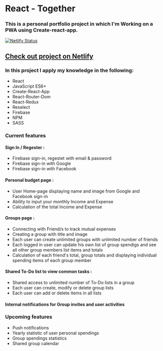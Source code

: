 <h1>React - Together </h1>

<h3>This is a personal portfolio project in which I'm Working on a PWA using Create-react-app.</h3>

[![Netlify Status](https://api.netlify.com/api/v1/badges/71669725-2b50-4b29-acea-6591a50d1648/deploy-status)](https://app.netlify.com/sites/together-live/deploys)

<a href="https://together-live.netlify.app/"  target="blank"><h2>Check out project on Netlify</h2></a>

<h3>In this project I apply my knowledge in the following:</h4>

<ul>
  <li>React</li>
  <li>JavaScript ES6+</li>
  <li>Create-React-App</li>
  <li>React-Router-Dom</li>
  <li>React-Redux</li>
  <li>Reselect</li>
  <li>Firebase</li>
  <li>NPM</li>
  <li>SASS</li>
</ul>

<h3>Current features</h3>
  <h4>Sign In / Regester :</h4>
  <ul>
    <li>Firebase sign-in, regestet with email & password</li>
    <li>Firebase sign-in with Google</li>
    <li>Firebase sign-in with Facebook</li>
  </ul>
 <h4>Personal budget page :</h4>
  <ul>
    <li>User Home-page displaying name and image from Google and Facebook sign-in </li>
    <li>Ability to input your monthly Income and Expense</li>
    <li>Calculation of the total Income and Expense</li>
  </ul>
  <h4>Groups page :</h4>
  <ul>
    <li>Connecting with Friend/s to track mutual expenses</li>
    <li>Creating a group with title and image</li>
    <li>Each user can create unlimited groups with unlimited number of friends</li>
    <li>Each logged in user can update his own list of group spendigs and see all other group members list items and totals</li>
    <li>Calculation of each friend's total, group totals and displaying individual spending items of each group member</li>
  </ul>
  <h4>Shared To-Do list to view common tasks :</h4>
  <ul>
    <li>Shared access to unlimited number of To-Do lists in a group</li>
    <li>Each user can create, modify or delete group lists</li>
    <li>Each user can add or delete items in all lists</li>
  </ul>
  <h4>Internal notifications for Group invites and user activities</h4>

<h3>Upcoming features</h3>
  <ul>
    <li>Push notifications</li>
    <li>Yearly statistic of user personal spendings</li>
    <li>Group spendings statistics</li>
    <li>Shared group calendar</li>
  </ul>

